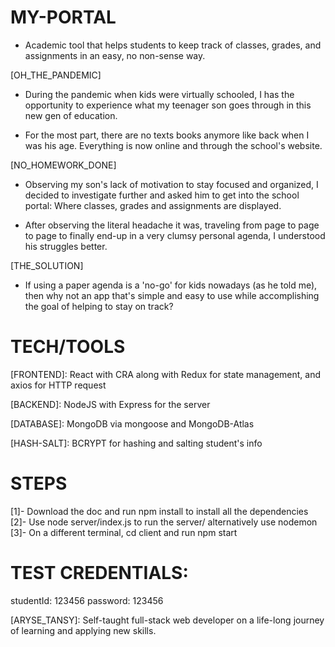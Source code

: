 # MY-PORTAL

- Academic tool that helps students to keep track of classes, grades, and assignments in an easy, no non-sense way.

[live-heroku]: https://testing-portal-api.herokuapp.com/

[OH_THE_PANDEMIC]

- During the pandemic when kids were virtually schooled, I has the opportunity to experience what my teenager son goes through in this new gen of education.

- For the most part, there are no texts books anymore like back when I was his age. Everything is now online and through the school's website.

[NO_HOMEWORK_DONE]

- Observing my son's lack of motivation to stay focused and organized, I decided to investigate further and asked him to get into the school portal: Where classes, grades and assignments are displayed.

- After observing the literal headache it was, traveling from page to page to page to finally end-up in a very clumsy personal agenda, I understood his struggles better.

[THE_SOLUTION]

- If using a paper agenda is a 'no-go' for kids nowadays (as he told me), then why not an app that's simple and easy to use while accomplishing the goal of helping to stay on track?

# TECH/TOOLS

[FRONTEND]: React with CRA along with Redux for state management, and axios for HTTP request

[BACKEND]: NodeJS with Express for the server

[DATABASE]: MongoDB via mongoose and MongoDB-Atlas

[HASH-SALT]: BCRYPT for hashing and salting student's info

# STEPS

[1]- Download the doc and run npm install to install all the dependencies
[2]- Use node server/index.js to run the server/ alternatively use nodemon
[3]- On a different terminal, cd client and run npm start

# TEST CREDENTIALS:

studentId: 123456
password: 123456

[ARYSE_TANSY]: Self-taught full-stack web developer on a life-long journey of learning and applying new skills.
